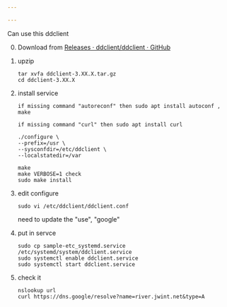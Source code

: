 ```yaml
---

---
```


Can use this ddclient

0. Download from [Releases · ddclient/ddclient · GitHub](https://github.com/ddclient/ddclient/releases)

1. upzip
   
   ```
   tar xvfa ddclient-3.XX.X.tar.gz
   cd ddclient-3.XX.X
   ```

2. install service
   
   ```
   if missing command "autoreconf" then sudo apt install autoconf , make
   
   if missing command "curl" then sudo apt install curl
   
   ./configure \
   --prefix=/usr \
   --sysconfdir=/etc/ddclient \
   --localstatedir=/var
   
   make
   make VERBOSE=1 check
   sudo make install
   ```

3. edit configure
   
   ```
   sudo vi /etc/ddclient/ddclient.conf
   ```
   
    need to update the 
    "use", "google"

4. put in servce
   
   ```
   sudo cp sample-etc_systemd.service /etc/systemd/system/ddclient.service
   sudo systemctl enable ddclient.service
   sudo systemctl start ddclient.service
   ```

5. check it
   
   ```
   nslookup url
   curl https://dns.google/resolve?name=river.jwint.net&type=A
   ```
